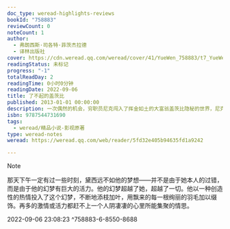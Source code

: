 ```yaml
---
doc_type: weread-highlights-reviews
bookId: "758883"
reviewCount: 0
noteCount: 1
author:
  - 弗朗西斯·司各特·菲茨杰拉德
  - 译林出版社
cover: https://cdn.weread.qq.com/weread/cover/41/YueWen_758883/t7_YueWen_758883.jpg
readingStatus: 未标记
progress: "-1"
totalReadDay: 2
readingTime: 0小时0分钟
readingDate: 2022-09-06
title: 了不起的盖茨比
published: 2013-01-01 00:00:00
description: 一次偶然的机会，穷职员尼克闯入了挥金如土的大富翁盖茨比隐秘的世界，尼克惊讶地发现，盖茨比内心惟一的牵绊竟是河对岸那盏小小的绿灯--灯影婆娑中，住着心爱的旧情人黛熙。盖茨比曾因贫穷而失去了黛熙，为了找回爱情，他不择一切手段成为有钱人，建起豪宅，只是想让昔日情人来小坐片刻。然而，冰冷的现实容不下缥缈的梦，真正的悲剧却在此时悄悄启幕……《了不起的盖茨比》是世界文学史上“完美之书”，村上春树，海明威，塞林格疯狂迷恋。
isbn: 9787544731690
tags:
  - weread/精品小说-影视原著
type: weread-notes
weread: https://weread.qq.com/web/reader/5fd32e405b94635fd1a9242

---
```















> [!NOTE] 
> 那天下午一定有过一些时刻，黛西远不如他的梦想——并不是由于她本人的过错，而是由于他的幻梦有巨大的活力。他的幻梦超越了她，超越了一切。他以一种创造性的热情投入了这个幻梦，不断地添枝加叶，用飘来的每一根绚丽的羽毛加以缀饰。再多的激情或活力都赶不上一个人阴凄凄的心里所能集聚的情思。
> 
> 2022-09-06 23:08:23 ^758883-6-8550-8688










